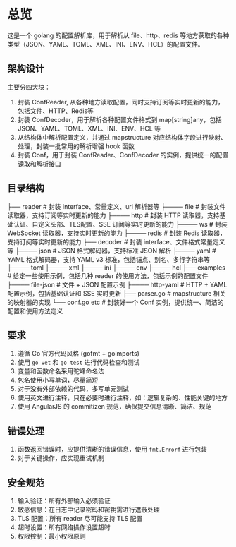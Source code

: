 # 总览
这是一个 golang 的配置解析库，用于解析从 file、http、redis 等地方获取的各种类型（JSON、YAML、TOML、XML、INI、ENV、HCL）的配置文件。

## 架构设计
主要分四大块：
1. 封装 ConfReader, 从各种地方读取配置，同时支持订阅等实时更新的能力，包括文件、HTTP、Redis等
2. 封装 ConfDecoder，用于解析各种配置文件格式到 map[string]any，包括 JSON、YAML、TOML、XML、INI、ENV、HCL 等
3. 从结构体中解析配置定义，并通过 mapstructure 对应结构体字段进行映射、处理，封装一批常用的解析增强 hook 函数
4. 封装 Conf，用于封装 ConfReader、ConfDecoder 的实例，提供统一的配置读取和解析接口

## 目录结构
├── reader # 封装 interface、常量定义、uri 解析器等
├──── file # 封装文件读取器，支持订阅等实时更新的能力
├──── http # 封装 HTTP 读取器，支持基础认证、自定义头部、TLS配置、SSE 订阅等实时更新的能力
├──── ws # 封装 WebSocket 读取器，支持实时更新的能力
├──── redis # 封装 Redis 读取器，支持订阅等实时更新的能力
├── decoder # 封装 interface、文件格式常量定义等
├──── json # JSON 格式解码器，支持标准 JSON 解析
├──── yaml # YAML 格式解码器，支持 YAML v3 标准，包括锚点、别名、多行字符串等
├──── toml
├──── xml
├──── ini
├──── env
├──── hcl
├── examples # 给定一些使用示例，包括几种 reader 的使用方法，包括示例的配置文件
├──── file-json # 文件 + JSON 配置示例
├──── http-yaml # HTTP + YAML 配置示例，包括基础认证和 SSE 实时更新
├── parser.go # mapstructure 相关的映射器的实现
└── conf.go etc # 封装好一个 Conf 实例，提供统一、简洁的配置和使用方法定义

## 要求
1. 遵循 Go 官方代码风格 (gofmt + goimports)
2. 使用 `go vet` 和 `go test` 进行代码检查和测试
3. 变量和函数命名采用驼峰命名法
5. 包名使用小写单词，尽量简短
6. 对于没有外部依赖的代码，多写单元测试
7. 使用英文进行注释，只在必要时进行注释，如：逻辑复杂的、性能关键的地方
8. 使用 AngularJS 的 commitizen 规范，确保提交信息清晰、简洁、规范

## 错误处理
1. 函数返回错误时，应提供清晰的错误信息，使用 `fmt.Errorf` 进行包装
2. 对于关键操作，应实现重试机制

## 安全规范
1. 输入验证：所有外部输入必须验证
2. 敏感信息：在日志中记录密码和密钥需进行遮蔽处理
3. TLS 配置：所有 reader 尽可能支持 TLS 配置
4. 超时设置：所有网络操作设置超时
5. 权限控制：最小权限原则
